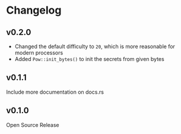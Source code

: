 # Changelog

## v0.2.0

- Changed the default difficulty to `20`, which is more reasonable for modern processors
- Added `Pow::init_bytes()` to init the secrets from given bytes

## v0.1.1

Include more documentation on docs.rs

## v0.1.0

Open Source Release
